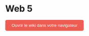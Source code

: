 # Web 5

<a href="https://tim-montmorency.com/compendium/582-511-web5/" target="_blank" style="text-decoration:none;">
  <button style="padding:10px 20px; background-color:#ed5d53; color:white; border:none; border-radius:5px; cursor:pointer;">
    Ouvrir le wiki dans votre navigateur
  </button>
</a>
